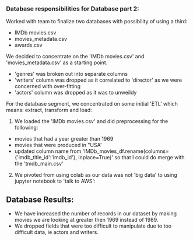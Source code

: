 ### Database responsibilities for Database part 2:

Worked with team to finalize two databases with possibility of using a third:
- IMDb movies.csv
- movies_metadata.csv
- awards.csv

We decided to concentrate on the 'IMDb movies.csv' and 'movies_metadata.csv' as a starting point.
- 'genres' was broken out into separate columns
- 'writers' column was dropped as it correlated to 'director' as we were concerned with over-fitting
- 'actors' column was dropped as it was to unweildy 


For the database segment, we concentrated on some initial 'ETL' which means: extract, transform and load:  

1) We loaded the 'IMDb movies.csv' and did preprocessing for the following:
- movies that had a year greater than 1969
- movies that were produced in "USA'
- updated column name from 'IMDb_movies_df.rename(columns={'imdb_title_id':'imdb_id'}, inplace=True)' so that I could do merge
with the 'tmdb_main.csv'

2) We pivoted from using colab as our data was not 'big data' to using jupyter notebook to 'talk to AWS':

## Database Results:
- We have increased the number of records in our dataset by making movies we are looking at greater then 1969 instead of 1989.
- We dropped fields that were too difficult to manipulate due to too difficult data, ie actors and writers.
